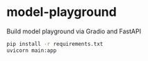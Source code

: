 # model-playground

Build model playground via Gradio and FastAPI

```bash
pip install -r requirements.txt
uvicorn main:app
```
